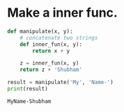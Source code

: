 # Make a inner func.


```python
def manipulate(x, y):
    # concatenate two strings
    def inner_fun(x, y):
        return x + y

    z = inner_fun(x, y)
    return z + 'Shubham'

result = manipulate('My', 'Name-')
print(result)
```

    MyName-Shubham
    
